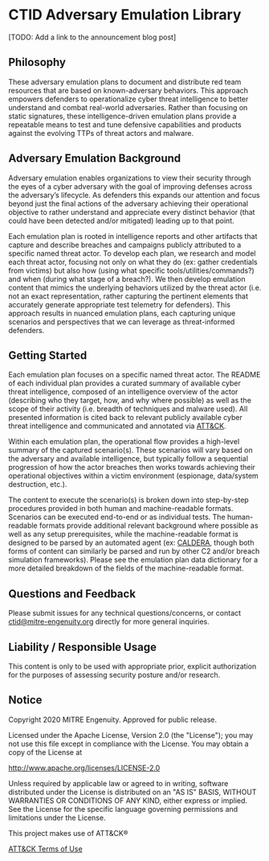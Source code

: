 # CTID Adversary Emulation Library

[TODO: Add a link to the announcement blog post]

## Philosophy 

These adversary emulation plans to document and distribute red team resources that are based on known-adversary behaviors. This approach empowers defenders to operationalize cyber threat intelligence to better understand and combat real-world adversaries. Rather than focusing on static signatures, these intelligence-driven emulation plans provide a repeatable means to test and tune defensive capabilities and products against the evolving TTPs of threat actors and malware.

## Adversary Emulation Background

Adversary emulation enables organizations to view their security through the eyes of a cyber adversary with the goal of improving defenses across the adversary’s lifecycle. As defenders this expands our attention and focus beyond just the final actions of the adversary achieving their operational objective to rather understand and appreciate every distinct behavior (that could have been detected and/or mitigated) leading up to that point.

Each emulation plan is rooted in intelligence reports and other artifacts that capture and describe breaches and campaigns publicly attributed to a specific named threat actor. To develop each plan, we research and model each threat actor, focusing not only on what they do (ex: gather credentials from victims) but also how (using what specific tools/utilities/commands?) and when (during what stage of a breach?). We then develop emulation content that mimics the underlying behaviors utilized by the threat actor (i.e. not an exact representation, rather capturing the pertinent elements that accurately generate appropriate test telemetry for defenders). This approach results in nuanced emulation plans, each capturing unique scenarios and perspectives that we can leverage as threat-informed defenders. 

## Getting Started

Each emulation plan focuses on a specific named threat actor. The README of each individual plan provides a curated summary of available cyber threat intelligence, composed of an intelligence overview of the actor (describing who they target, how, and why where possible) as well as the scope of their activity (i.e. breadth of techniques and malware used). All presented information is cited back to relevant publicly available cyber threat intelligence and communicated and annotated via [ATT&CK](https://attack.mitre.org/).

Within each emulation plan, the operational flow provides a high-level summary of the captured scenario(s). These scenarios will vary based on the adversary and available intelligence, but typically follow a sequential progression of how the actor breaches then works towards achieving their operational objectives within a victim environment (espionage, data/system destruction, etc.). 

The content to execute the scenario(s) is broken down into step-by-step procedures provided in both human and machine-readable formats. Scenarios can be executed end-to-end or as individual tests. The human-readable formats provide additional relevant background where possible as well as any setup prerequisites, while the machine-readable format is designed to be parsed by an automated agent (ex: [CALDERA](https://github.com/mitre/caldera), though both forms of content can similarly be parsed and run by other C2 and/or breach simulation frameworks). Please see the emulation plan data dictionary for a more detailed breakdown of the fields of the machine-readable format.

## Questions and Feedback

Please submit issues for any technical questions/concerns, or contact ctid@mitre-engenuity.org directly for more general inquiries.


## Liability / Responsible Usage

This content is only to be used with appropriate prior, explicit authorization for the purposes of assessing security posture and/or research.

## Notice

Copyright 2020 MITRE Engenuity. Approved for public release.

Licensed under the Apache License, Version 2.0 (the "License"); you may not use this file except in compliance with the License. You may obtain a copy of the License at

http://www.apache.org/licenses/LICENSE-2.0

Unless required by applicable law or agreed to in writing, software distributed under the License is distributed on an "AS IS" BASIS, WITHOUT WARRANTIES OR CONDITIONS OF ANY KIND, either express or implied. See the License for the specific language governing permissions and limitations under the License.

This project makes use of ATT&CK®

[ATT&CK Terms of Use](https://attack.mitre.org/resources/terms-of-use/)
